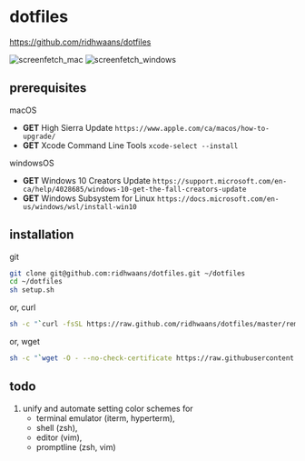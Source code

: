 # dotfiles
 https://github.com/ridhwaans/dotfiles

![screenfetch_mac](https://github.com/ridhwaans/dotfiles/raw/master/images/screenfetch_mac.png)
![screenfetch_windows](https://github.com/ridhwaans/dotfiles/raw/master/images/screenfetch_windows.png)

## prerequisites
macOS
- **GET** High Sierra Update `https://www.apple.com/ca/macos/how-to-upgrade/`
- **GET** Xcode Command Line Tools `xcode-select --install`

windowsOS
- **GET** Windows 10 Creators Update `https://support.microsoft.com/en-ca/help/4028685/windows-10-get-the-fall-creators-update`
- **GET** Windows Subsystem for Linux `https://docs.microsoft.com/en-us/windows/wsl/install-win10`

## installation
git
```sh
git clone git@github.com:ridhwaans/dotfiles.git ~/dotfiles
cd ~/dotfiles
sh setup.sh
```
or, curl
```sh
sh -c "`curl -fsSL https://raw.github.com/ridhwaans/dotfiles/master/remote-setup.sh`"
```
or, wget
```sh
sh -c "`wget -O - --no-check-certificate https://raw.githubusercontent.com/ridhwaans/dotfiles/master/remote-setup.sh`"
```

## todo
1. unify and automate setting color schemes for
    - terminal emulator (iterm, hyperterm), 
    - shell (zsh),
    - editor (vim),
    - promptline (zsh, vim)
